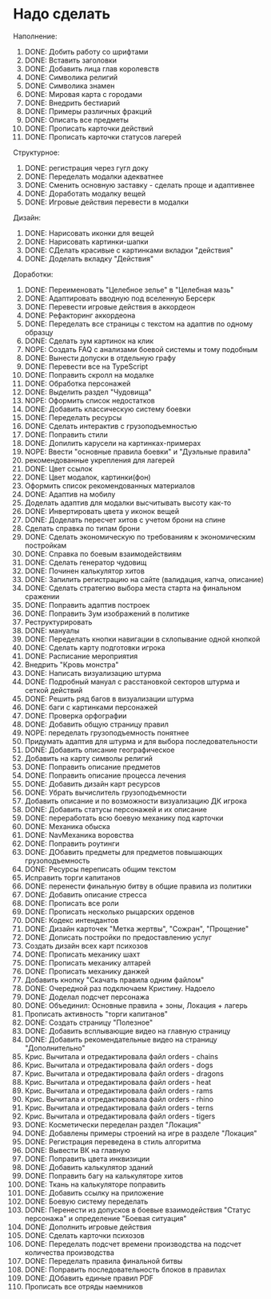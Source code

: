 # Надо сделать

Наполнение:

1. DONE: Добить работу со шрифтами
2. DONE: Вставить заголовки
3. DONE: Добавить лица глав королевств
4. DONE: Символика религий
5. DONE: Символика знамен
6. DONE: Мировая карта с городами
7. DONE: Внедрить бестиарий
8. DONE: Примеры различных фракций
9. DONE: Описать все предметы
10. DONE: Прописать карточки действий
11. DONE: Прописать карточки статусов лагерей

Структурное:

1. DONE: регистрация через гугл доку
2. DONE: Переделать модалки адекватнее
3. DONE: Сменить основную заставку - сделать проще и адаптивнее
4. DONE: Доработать модалку вещей
5. DONE: Игровые действия перевести в модалки

Дизайн:

1. DONE: Нарисовать иконки для вещей
2. DONE: Нарисовать картинки-шапки
3. DONE: СДелать красивые с картинками вкладки "действия"
4. DONE: Доделать вкладку "Действия"

Доработки:

1. DONE: Переименовать "Целебное зелье" в "Целебная мазь"
2. DONE: Адаптировать вводную под вселенную Берсерк
3. DONE: Перевести игровые действия в аккордеон
4. DONE: Рефакторинг аккордеона
5. DONE: Переделать все страницы с текстом на адаптив по одному образцу
6. DONE: Сделать зум картинок на клик
7. NOPE: Создать FAQ с анализами боевой системы и тому подобным
8. DONE: Вынести допуски в отдельную графу
9. DONE: Перевести все на TypeScript
10. DONE: Поправить скролл на модалке
11. DONE: Обработка персонажей
12. DONE: Выделить раздел "Чудовища"
13. NOPE: Оформить список недостатков
14. DONE: Добавить классическую систему боевки
15. DONE: Переделать ресурсы
16. DONE: Сделать интерактив с грузоподъемностью
17. DONE: Поправить стили
18. DONE: Допилить карусели на картинках-примерах
19. NOPE: Ввести "основные правила боевки" и "Дуэльные правила"
20. рекомендованные укрепления для лагерей
21. DONE: Цвет ссылок
22. DONE: Цвет модалок, картинки(фон)
23. Оформить список рекомендованных материалов
24. DONE: Адаптив на мобилу
25. Доделать адаптив для модалки высчитывать высоту как-то
26. DONE: Инвертировать цвета у иконок вещей
27. DONE: Доделать пересчет хитов с учетом брони на спине
28. Сделать справка по типам брони
29. DONE: Сделать экономическую по требованиям к экономическим постройкам
30. DONE: Справка по боевым взаимодействиям
31. DONE: Сделать генератор чудовищ
32. DONE: Починен калькулятор хитов
33. DONE: Запилить регистрацию на сайте (валидация, капча, описание)
34. DONE: Сделать стратегию выбора места старта на финальном сражении
35. DONE: Поправить адаптив построек
36. DONE: Поправить Зум изображений в политике
37. Реструктурировать
38. DONE: мануалы
39. DONE: Переделать кнопки навигации в схлопывание одной кнопкой
40. DONE: Сделать карту подготовки игрока
41. DONE: Расписание мероприятия
42. Внедрить "Кровь монстра"
43. DONE: Написать визуализацию штурма
44. DONE: Подробный мануал с расстановкой секторов штурма и сеткой действий
45. DONE: Решить ряд багов в визуализации штурма
46. DONE: баги с картинками персонажей
47. DONE: Проверка орфографии
48. DONE: Добавить общую страницу правил
49. NOPE: переделать грузоподъемность понятнее
50. Придумать адаптив для штурма и для выбора последовательности
51. DONE: Добавить описание географическое
52. Добавить на карту символы религий
53. DONE: Поправить описание предметов
54. DONE: Поправить описание процесса лечения
55. DONE: Добавить дизайн карт ресурсов
56. DONE: Убрать вычислитель грузоподъемности
57. Добавить описание и по возможности визуализацию ДК игрока
58. DONE: Добавить статусы персонажей и их описание
59. DONE: переработать всю боевую механику под карточки
60. DONE: Механика обыска
61. DONE: NavМеханика воровства
62. DONE: Поправить роутинги
63. DONE: ДОбавить предметы для предметов повышающих грузоподъемность
64. DONE: Ресурсы переписать общим текстом
65. Исправить торги капитанов
66. DONE: перенести финальную битву в общие правила из политики
67. DONE: Добавить описание стресса
68. DONE: Прописать все роли
69. DONE: Прописать несколько рыцарских орденов
70. DONE: Кодекс интендантов
71. DONE: Дизайн карточек "Метка жертвы", "Сожран", "Прощение"
72. DONE: Дописать постройки по предоставлению услуг
73. Создать дизайн всех карт психозов
74. DONE: Прописать механику шахт
75. DONE: Прописать механику алтарей
76. DONE: Прописать механику данжей
77. Добавить кнопку "Скачать правила одним файлом"
78. DONE: Очередной раз подключаем Кристину. Надоело
79. DONE: Доделал подсчет персонажа
80. DONE: Объединил: Основные правила + зоны, Локация + лагерь
81. Прописать активность "торги капитанов"
82. DONE: Создать страницу "Полезное"
83. DONE: Добавить всплывающие видео на главную страницу
84. DONE: Добавить рекомендательные видео на страницу "Дополнительно"
85. Крис. Вычитала и отредактировала файл orders - chains
86. Крис. Вычитала и отредактировала файл orders - dogs
87. Крис. Вычитала и отредактировала файл orders - dragons
88. Крис. Вычитала и отредактировала файл orders - heat
89. Крис. Вычитала и отредактировала файл orders - rams
90. Крис. Вычитала и отредактировала файл orders - rhino
91. Крис. Вычитала и отредактировала файл orders - terns
92. Крис. Вычитала и отредактировала файл orders - tigers
93. DONE: Косметически переделан раздел "Локация"
94. DONE: Добавлены примеры строений на игре в разделе "Локация"
95. DONE: Регистрация переведена в стиль алгоритма
96. DONE: Вывести ВК на главную
97. DONE: Поправить цвета инквизиции
98. DONE: Добавить калькулятор зданий
99. DONE: Поправить багу на калькуляторе хитов
100. DONE: Ткань на калькуляторе поправить
101. DONE: Добавить ссылку на приложение
102. DONE: Боевую систему переделать
103. DONE: Перенести из допусков в боевые взаимодействия "Статус персонажа" и определение "Боевая ситуация"
104. DONE: Дополнить игровые действия
105. DONE: Сделать карточки психозов
106. DONE: Переделать подсчет времени производства на подсчет количества производства
107. DONE: Переделать правила финальной битвы
108. DONE: Поправить последовательность блоков в правилах
109. DONE: ДОбавить единые правил PDF
110. Прописать все отряды наемников
